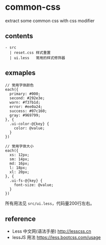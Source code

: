 # common-css

extract some common css with css modifier

## contents

```
- src
  | reset.css 样式重置
  | ui.less   常用的样式修饰器
```

## exmaples

```less
// 常用字体颜色
each({
  primary: #000;
  second: #292e3e;
  warn: #f37b1d;
  error: #ee0a24;
  success: #07c160;
  gray: #969799;
}, {
  .ui-color-@{key} {
    color: @value;
  }
})

// 常用字体大小
each({
  xs: 12px;
  sm: 14px;
  md: 16px;
  l: 18px;
  xl: 20px;
}, {
  .ui-fs-@{key} {
    font-size: @value;
  }
})
```

所有用法见 `src/ui.less`，代码量200行左右。

## reference

- Less 中文网(语法手册) http://lesscss.cn
- lessJS 用法 https://less.bootcss.com/usage